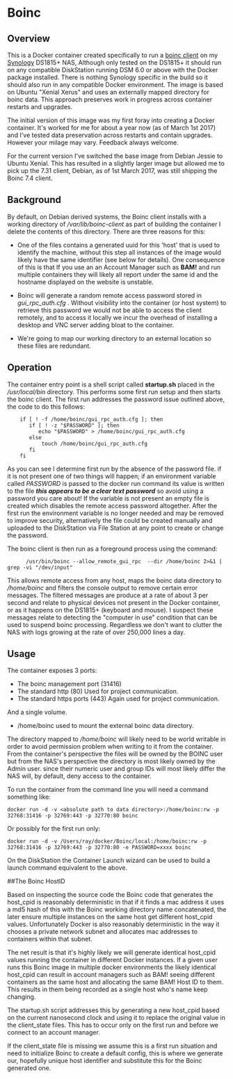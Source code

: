 # Boinc

## Overview
This is a Docker container created specifically to run a [boinc client](https://boinc.berkeley.edu) on my [Synology](https://www.synology.com) DS1815+ NAS, Although only tested on the DS1815+ it should run on any compatible DiskStation running DSM 6.0 or above with the Docker package installed. There is nothing Synology specific in the build so it should also run in any compatible Docker environment. The image is based on Ubuntu "Xenial Xerus" and uses an externally mapped directory for boinc data. This approach preserves work in progress across container restarts and upgrades. 

The initial version of this image was my first foray into creating a Docker container. It's worked for me for about a year now (as of March 1st 2017) and I've tested data preservation across restarts and contain upgrades. However your milage may vary. Feedback always welcome. 

For the current version I've switched the base image from Debian Jessie to Ubuntu  Xenial. This has resulted in a slightly larger image but allowed me to  pick up the 7.31 client, Debian, as of 1st March 2017, was still shipping the Boinc 7.4 client. 

## Background

By default, on Debian derived systems, the Boinc client installs with a working directory of */var/lib/boinc-client* as part of building the container I delete the contents of this directory. There are three reasons for this:

* One of the files contains a generated uuid for this 'host' that is used to identify the machine, without this step all instances of the image would likely have the same identifier (see below for details). One consequence of this is that If you use an an Account Manager such as **BAM!** and run multiple containers they will likely all report under the same id and the hostname displayed on the website is unstable.

* Boinc will generate a random remote access password stored in *gui_rpc_auth.cfg* . Without visibility into the container (or host system) to retrieve this password we would not be able to access the client remotely, and to access it locally we incur the overhead of installing a desktop and VNC server adding bloat to the container. 

* We're going to map our working directory to an external location so these files are redundant. 

## Operation

The container entry point is a shell script called **startup.sh** placed in the */usr/local/bin* directory. This performs some first run setup and then starts the boinc client. The first run addresses the password issue outlined above, the code to do this follows:

	    if [ ! -f /home/boinc/gui_rpc_auth.cfg ]; then
	       if [ ! -z "$PASSWORD" ]; then
	          echo "$PASSWORD" > /home/boinc/gui_rpc_auth.cfg
	       else
	           touch /home/boinc/gui_rpc_auth.cfg
	       fi
	    fi
As you can see I determine first run by the absence of the password file. if it is not present one of two things will happen; if an environment variable called *PASSWORD* is passed to the docker run command its value is written to the file ***this appears to be a clear text password*** so avoid using a password you care about!  If the variable is not present an empty file is created which disables the remote access password altogether. After the first run the environment variable is no longer needed and may be removed to improve security, alternatively the file could be created manually and uploaded to the DiskStation via File Station at any point to create or change the password. 

The boinc client is then run as a foreground process using the command:

	      /usr/bin/boinc --allow_remote_gui_rpc  --dir /home/boinc 2>&1 | grep -vi "/dev/input"
This allows remote access from any host, maps the boinc data directory to */home/boinc* and filters the console output to remove certain error messages. The filtered messages are produce at a rate of about 3 per second and relate to physical devices not present in the Docker container, or as it happens on the DS1815+ (keyboard and mouse). I suspect these messages relate to detecting the "computer in use" condition that can be used to suspend boinc processing. Regardless we don't want to clutter the NAS with logs growing at the rate of over 250,000 lines a day.

## Usage

The container exposes 3 ports:

* The boinc management port (31416)
* The standard http (80) Used for project communication.
* The standard https ports (443) Again used for project communication.

And a single volume.

 * /home/boinc used to mount the external boinc data directory.
 
The directory mapped to */home/boinc* will likely need to be world writable in order to avoid permission problem when writing to it from the container. From the container's perspective the files will be owned by the BOINC user but from the NAS's perspective the directory is most likely owned by the Admin user. since their numeric user and group IDs will most likely differ the NAS will, by default, deny access to the container.

To run the container from the command line you will need a command something like:

    docker run -d -v <absolute path to data directory>:/home/boinc:rw -p 32768:31416 -p 32769:443 -p 32770:80 boinc
    
Or possibly for the first run only:

    docker run -d -v /Users/ray/docker/Boinc/local:/home/boinc:rw -p 32768:31416 -p 32769:443 -p 32770:80 -e PASSWORD=xxxx boinc

On the DiskStation the Container Launch wizard can be used to build a launch command equivalent to the above.

##The Boinc HostID

Based on inspecting the source code the Boinc code that generates the host_cpid is reasonably deterministic in that if it finds a mac address it uses a md5 hash of this with the Boinc working directory name concatenated, the later ensure multiple instances on the same host get different host_cpid values. Unfortunately Docker is also reasonably deterministic in the way it chooses a private network subnet and allocates mac addresses to containers within that subnet.

 The net result is that it's highly likely we will generate identical host_cpid values running the container in different Docker instances. If a given user runs this Boinc image in multiple docker environments the likely identical host_cpid can result in account managers such as BAM! seeing different containers as the same host and allocating the same BAM! Host ID to them. This results in them being recorded as a single host who's name keep changing.
 
 The startup.sh script addresses this by generating a new host_cpid based on the current nanosecond clock and using it to replace the original value in the client_state files. This has to occur only on the first run and before we connect to an account manager.
 
If the client_state file is missing we assume this is a first run situation and need to initialize Boinc to create a default config, this is where we generate our, hopefully unique host identifier and substitute this for the Boinc generated one.